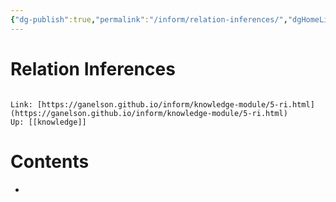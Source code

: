 ```yaml
---
{"dg-publish":true,"permalink":"/inform/relation-inferences/","dgHomeLink":true,"dgPassFrontmatter":false}
---
```


# Relation Inferences
```ad-info

Link: [https://ganelson.github.io/inform/knowledge-module/5-ri.html](https://ganelson.github.io/inform/knowledge-module/5-ri.html)
Up: [[knowledge]]
```

# Contents
- 